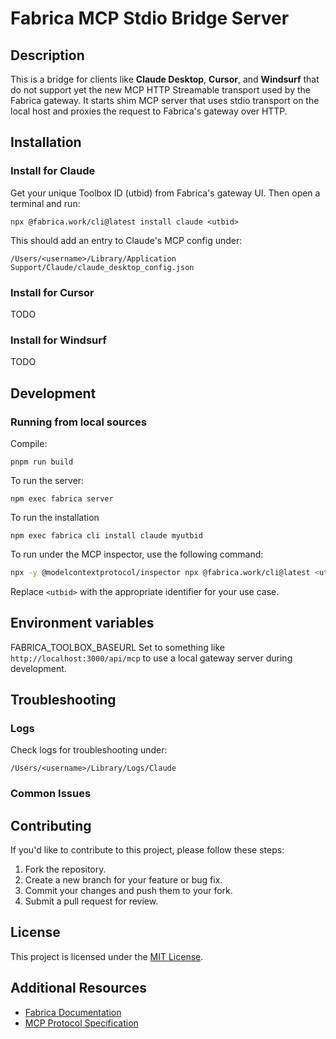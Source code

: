 # Fabrica MCP Stdio Bridge Server

## Description

This is a bridge for clients like **Claude Desktop**, **Cursor**, and **Windsurf** that do not support yet the new MCP HTTP Streamable transport used by the Fabrica gateway. It starts shim MCP server that uses stdio transport on the local host and proxies the request to Fabrica's gateway over HTTP.

## Installation

### Install for Claude

Get your unique Toolbox ID (utbid) from Fabrica's gateway UI.
Then open a terminal and run:
```
npx @fabrica.work/cli@latest install claude <utbid>
```
This should add an entry to Claude's MCP config under:

```
/Users/<username>/Library/Application Support/Claude/claude_desktop_config.json
```

### Install for Cursor

TODO

### Install for Windsurf

TODO

## Development

### Running from local sources

Compile:
```
pnpm run build
```

To run the server:
```
npm exec fabrica server
```

To run the installation
```
npm exec fabrica cli install claude myutbid
```

To run under the MCP inspector, use the following command:

```bash
npx -y @modelcontextprotocol/inspector npx @fabrica.work/cli@latest <utbid>
```

Replace `<utbid>` with the appropriate identifier for your use case.

## Environment variables

FABRICA_TOOLBOX_BASEURL
Set to something like `http://localhost:3000/api/mcp` to use a local gateway server during development.

## Troubleshooting

### Logs

Check logs for troubleshooting under:

```
/Users/<username>/Library/Logs/Claude
```

### Common Issues



## Contributing

If you'd like to contribute to this project, please follow these steps:

1. Fork the repository.
2. Create a new branch for your feature or bug fix.
3. Commit your changes and push them to your fork.
4. Submit a pull request for review.

## License

This project is licensed under the [MIT License](LICENSE).

## Additional Resources

- [Fabrica Documentation](https://fabrica.work/docs)
- [MCP Protocol Specification](https://modelcontextprotocol.org/spec)



